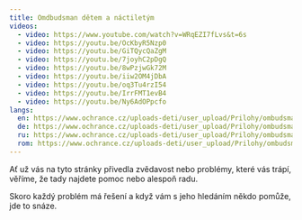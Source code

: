 ```yaml
---
title: Omdbudsman dětem a náctiletým
videos:
  - video: https://www.youtube.com/watch?v=WRqEZI7fLvs&t=6s
  - video: https://youtu.be/OcKbyR5Nzp0
  - video: https://youtu.be/GiTQycQaZgM
  - video: https://youtu.be/7joyhC2pDgQ
  - video: https://youtu.be/8wPzjwGk72M
  - video: https://youtu.be/iiw2OM4jDbA
  - video: https://youtu.be/oq3Tu4rzI54
  - video: https://youtu.be/IrrFMT1evB4
  - video: https://youtu.be/Ny6AdOPpcfo
langs:
  en: https://www.ochrance.cz/uploads-deti/user_upload/Prilohy/ombudsman_detem/Letak_-_Ombudsman_detem__anglictina_.pdf
  de: https://www.ochrance.cz/uploads-deti/user_upload/Prilohy/ombudsman_detem/Letak_-_Ombudsman_detem__nemcina_-_anglicke_logo_.pdf
  ru: https://www.ochrance.cz/uploads-deti/user_upload/Prilohy/ombudsman_detem/Letak_-_Ombudsman_detem__rustina_-_anglicke_logo_.pdf
  rom: https://www.ochrance.cz/uploads-deti/user_upload/Prilohy/ombudsman_detem/Letak_-_Ombudsman_detem__romstina_.pdf
---
```

Ať už vás na tyto stránky přivedla zvědavost nebo problémy, které vás trápí, věříme, že tady najdete pomoc nebo alespoň radu.

Skoro každý problém má řešení a když vám s jeho hledáním někdo pomůže, jde to snáze.
